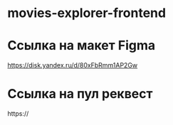 # movies-explorer-frontend

# Ссылка на макет Figma

https://disk.yandex.ru/d/80xFbRmm1AP2Gw

# Ссылка на пул реквест

https://